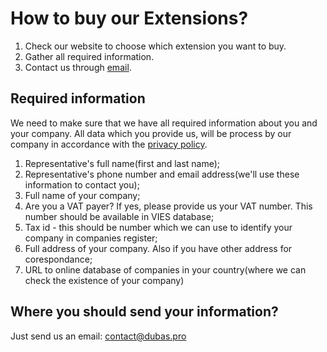 # How to buy our Extensions?
1. Check our website to choose which extension you want to buy.
2. Gather all required information.
3. Contact us through [email](mailto:contact@dubas.pro).


## Required information
We need to make sure that we have all required information about you and your company. All data which you provide us, will be process by our company in accordance with the [privacy policy](https://dubas.pro/link/oi-en). 


1. Representative's full name(first and last name);
2. Representative's phone number and email address(we'll use these information to contact you);
3. Full name of your company;
4. Are you a VAT payer? If yes, please provide us your VAT number. This number should be available in VIES database;
5. Tax id - this should be number which we can use to identify your company in companies register;
6. Full address of your company. Also if you have other address for corespondance;
7. URL to online database of companies in your country(where we can check the existence of your company)

## Where you should send your information?
Just send us an email: contact@dubas.pro